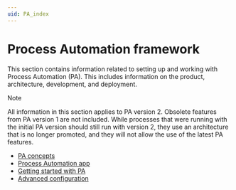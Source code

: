 ```yaml
---
uid: PA_index
---
```


# Process Automation framework

This section contains information related to setting up and working with Process Automation (PA). This includes information on the product, architecture, development, and deployment.

> [!NOTE]
> All information in this section applies to PA version 2. Obsolete features from PA version 1 are not included. While processes that were running with the initial PA version should still run with version 2, they use an architecture that is no longer promoted, and they will not allow the use of the latest PA features.

- [PA concepts](xref:PA_Concepts)
- [Process Automation app](xref:Process_Automation_App)
- [Getting started with PA](xref:Getting_Started_With_PA)
- [Advanced configuration](xref:PA_Logging)
